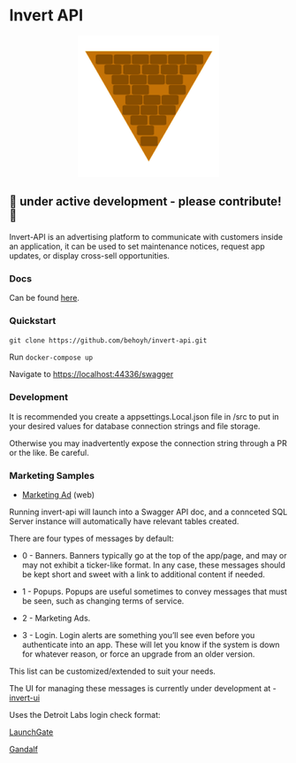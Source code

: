 # Invert API

<p align="center">
  <img src="https://raw.githubusercontent.com/Mentors4EDU/Images/master/spaces_-Lvv5ZdlY65NsFAqv-z0_avatar.png">
</p>

## 🚧 under active development - please contribute! 🚧
Invert-API is an advertising platform to communicate with customers inside an application, it can be used to set maintenance notices, request app updates, or display cross-sell opportunities.
### Docs
Can be found [here](https://docs.invert.dev/).

### Quickstart
`git clone https://github.com/behoyh/invert-api.git`

Run `docker-compose up`

Navigate to [https://localhost:44336/swagger](https://localhost:44336/swagger)

### Development
It is recommended you create a appsettings.Local.json file in /src to put in your desired values for database connection strings and file storage.

Otherwise you may inadvertently expose the connection string through a PR or the like. Be careful.

### Marketing Samples
* [Marketing Ad](https://gist.github.com/behoyh/8dd42e853ca2a5cf369dc9e0da7ad1d9) (web)

Running invert-api will launch into a Swagger API doc, and a connceted SQL Server instance will automatically have relevant tables created. 

There are four types of messages by default:

- 0 - Banners. Banners typically go at the top of the app/page, and may or may not exhibit a ticker-like format. In any case, these messages should be kept short and sweet with a link to additional content if needed.

- 1 - Popups. Popups are useful sometimes to convey messages that must be seen, such as changing terms of service.

- 2 - Marketing Ads.

- 3 - Login. Login alerts are something you’ll see even before you authenticate into an app. These will let you know if the system is down for whatever reason, or force an upgrade from an older version.

This list can be customized/extended to suit your needs.


The UI for managing these messages is currently under development at - [invert-ui](https://github.com/behoyh/invert-ui)


Uses the Detroit Labs login check format:

[LaunchGate](https://github.com/dtrenz/LaunchGate)

[Gandalf](https://github.com/btkelly/gandalf)

